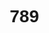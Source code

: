 # 789
<!DOCTYPE html>
<html lang="zh-CN">
<head>
    <meta charset="UTF-8">
    <meta name="viewport" content="width=device-width, initial-scale=1.0">
    <title>哪吒2之魔童闹海 - 拼音配对游戏</title>
    <style>
        * {
            margin: 0;
            padding: 0;
            box-sizing: border-box;
            font-family: 'Microsoft YaHei', sans-serif;
        }
        
        body {
            background: linear-gradient(135deg, #1a0a1e 0%, #3a0a2e 100%);
            min-height: 100vh;
            display: flex;
            justify-content: center;
            align-items: center;
            padding: 20px;
            color: #fff;
        }
        
        .container {
            width: 100%;
            max-width: 900px;
            background: rgba(20, 5, 25, 0.85);
            border-radius: 20px;
            box-shadow: 0 10px 30px rgba(255, 20, 60, 0.3);
            border: 2px solid #ff143c;
            overflow: hidden;
            padding: 20px;
            position: relative;
        }
        
        .header {
            text-align: center;
            padding: 20px;
            margin-bottom: 20px;
            position: relative;
        }
        
        .title {
            font-size: 2.8rem;
            color: #ffde00;
            text-shadow: 0 0 10px rgba(255, 20, 60, 0.8);
            margin-bottom: 10px;
            letter-spacing: 2px;
            font-weight: bold;
            background: linear-gradient(to right, #ffde00, #ff143c);
            -webkit-background-clip: text;
            background-clip: text;
            color: transparent;
        }
        
        .subtitle {
            font-size: 1.2rem;
            color: #ff8a8a;
            margin-bottom: 20px;
        }
        
        .game-container {
            display: flex;
            flex-direction: column;
            gap: 50px;
            padding: 20px;
        }
        
        .row {
            display: flex;
            justify-content: space-around;
            align-items: center;
            position: relative;
        }
        
        .animal {
            width: 120px;
            height: 120px;
            background: rgba(255, 222, 0, 0.1);
            border-radius: 50%;
            display: flex;
            flex-direction: column;
            justify-content: center;
            align-items: center;
            cursor: pointer;
            transition: all 0.3s ease;
            border: 2px solid #ff143c;
            position: relative;
            z-index: 2;
        }
        
        .animal:hover {
            transform: scale(1.1);
            background: rgba(255, 222, 0, 0.2);
            box-shadow: 0 0 15px rgba(255, 20, 60, 0.7);
        }
        
        .animal.selected {
            background: rgba(255, 222, 0, 0.3);
            box-shadow: 0 0 20px rgba(255, 20, 60, 0.9);
        }
        
        .animal img {
            width: 70px;
            height: 70px;
            object-fit: contain;
        }
        
        .animal-name {
            margin-top: 5px;
            font-size: 1rem;
            color: #ffde00;
            font-weight: bold;
        }
        
        .pinyin {
            width: 100px;
            height: 60px;
            background: rgba(255, 222, 0, 0.15);
            border: 2px solid #ff8a00;
            border-radius: 10px;
            display: flex;
            justify-content: center;
            align-items: center;
            font-size: 1.8rem;
            color: #fff;
            cursor: pointer;
            transition: all 0.3s ease;
            position: relative;
            z-index: 2;
        }
        
        .pinyin:hover {
            transform: scale(1.1);
            background: rgba(255, 222, 0, 0.3);
            box-shadow: 0 0 15px rgba(255, 138, 0, 0.7);
        }
        
        .pinyin.selected {
            background: rgba(255, 222, 0, 0.3);
            box-shadow: 0 0 20px rgba(255, 138, 0, 0.9);
        }
        
        .lines {
            position: absolute;
            top: 0;
            left: 0;
            width: 100%;
            height: 100%;
            pointer-events: none;
            z-index: 1;
        }
        
        .line {
            stroke: #ffde00;
            stroke-width: 3;
            stroke-dasharray: 10, 5;
        }
        
        .rules {
            background: rgba(10, 5, 15, 0.7);
            border: 1px solid #ff8a00;
            border-radius: 10px;
            padding: 20px;
            margin: 30px 0;
            color: #ffddaa;
            font-size: 1.1rem;
        }
        
        .rules h3 {
            color: #ffde00;
            text-align: center;
            margin-bottom: 15px;
            font-size: 1.5rem;
        }
        
        .rules ul {
            padding-left: 20px;
        }
        
        .rules li {
            margin-bottom: 10px;
            line-height: 1.5;
        }
        
        .score-container {
            text-align: center;
            font-size: 1.5rem;
            color: #ffde00;
            margin: 20px 0;
            padding: 15px;
            background: rgba(255, 20, 60, 0.2);
            border-radius: 10px;
            border: 1px solid #ff143c;
        }
        
        .nezhua-character {
            position: absolute;
            width: 180px;
            bottom: 20px;
            right: 20px;
            opacity: 0.7;
        }
        
        .fire {
            position: absolute;
            width: 100%;
            height: 20px;
            bottom: 0;
            left: 0;
            background: linear-gradient(to top, rgba(255, 60, 0, 0.6), transparent);
            z-index: 3;
        }
        
        @media (max-width: 768px) {
            .animal {
                width: 80px;
                height: 80px;
            }
            
            .animal img {
                width: 50px;
                height: 50px;
            }
            
            .pinyin {
                width: 70px;
                height: 50px;
                font-size: 1.4rem;
            }
            
            .title {
                font-size: 2rem;
            }
        }
    </style>
</head>
<body>
    <div class="container">
        <div class="header">
            <h1 class="title">哪吒2之魔童闹海</h1>
            <p class="subtitle">拼音配对游戏</p>
        </div>
        
        <div class="rules">
            <h3>Game Rules</h3>
            <ul>
                <li>The first row shows pictures of five animals: dragon, leopard, rat, tiger, ox</li>
                <li>The second row shows the pinyin of these animals: lóng, shǔ, bào, hǔ, niú</li>
                <li>Connect each picture to its corresponding pinyin by clicking on the animal first and then the pinyin</li>
                <li>Total score: 10 points (2 points for each correct match)</li>
                <li>Each wrong match will deduct 2 points</li>
                <li>You have only one chance - no restart allowed!</li>
            </ul>
        </div>
        
        <div class="score-container">
            Score: <span id="score">10</span>/10
        </div>
        
        <div class="game-container">
            <div class="row" id="animals-row">
                <div class="animal" data-animal="dragon">
                    <img src="data:image/svg+xml;utf8,<svg xmlns='http://www.w3.org/2000/svg' viewBox='0 0 100 100'><path d='M30,40 Q40,20 60,20 Q80,20 70,40 Q75,50 80,60 Q70,80 50,85 Q30,80 20,60 Q25,50 30,40 Z' fill='%2300a0ff'/><circle cx='40' cy='40' r='5' fill='white'/><circle cx='60' cy='40' r='5' fill='white'/><path d='M50,55 Q55,60 50,65 Q45,60 50,55 Z' fill='%23ff0000'/></svg>" alt="龙">
                    <div class="animal-name">龙</div>
                </div>
                <div class="animal" data-animal="leopard">
                    <img src="data:image/svg+xml;utf8,<svg xmlns='http://www.w3.org/2000/svg' viewBox='0 0 100 100'><path d='M20,40 Q30,20 70,20 Q80,40 75,60 Q70,80 50,85 Q30,80 25,60 Q20,50 20,40 Z' fill='%23ffaa00'/><circle cx='35' cy='40' r='5' fill='white'/><circle cx='65' cy='40' r='5' fill='white'/><path d='M50,55 Q55,60 50,65 Q45,60 50,55 Z' fill='%23000'/></svg>" alt="豹">
                    <div class="animal-name">豹</div>
                </div>
                <div class="animal" data-animal="rat">
                    <img src="data:image/svg+xml;utf8,<svg xmlns='http://www.w3.org/2000/svg' viewBox='0 0 100 100'><path d='M30,50 Q40,30 60,30 Q70,40 70,60 Q60,80 40,80 Q30,70 30,50 Z' fill='%23707070'/><circle cx='40' cy='45' r='4' fill='white'/><circle cx='60' cy='45' r='4' fill='white'/><path d='M50,60 Q55,65 50,70 Q45,65 50,60 Z' fill='%23ff0000'/><path d='M75,45 Q80,40 85,45 Q80,50 75,45 Z' fill='%23707070'/></svg>" alt="鼠">
                    <div class="animal-name">鼠</div>
                </div>
                <div class="animal" data-animal="tiger">
                    <img src="data:image/svg+xml;utf8,<svg xmlns='http://www.w3.org/2000/svg' viewBox='0 0 100 100'><path d='M20,40 Q30,20 70,20 Q80,40 75,60 Q70,80 50,85 Q30,80 25,60 Q20,50 20,40 Z' fill='%23ffaa00'/><circle cx='35' cy='40' r='5' fill='white'/><circle cx='65' cy='40' r='5' fill='white'/><path d='M50,55 Q55,60 50,65 Q45,60 50,55 Z' fill='%23000'/><path d='M20,30 Q15,25 20,20 Q25,25 20,30 Z' fill='%23ffaa00'/><path d='M80,30 Q85,25 80,20 Q75,25 80,30 Z' fill='%23ffaa00'/></svg>" alt="虎">
                    <div class="animal-name">虎</div>
                </div>
                <div class="animal" data-animal="ox">
                    <img src="data:image/svg+xml;utf8,<svg xmlns='http://www.w3.org/2000/svg' viewBox='0 0 100 100'><path d='M30,50 Q40,30 60,30 Q70,40 70,60 Q60,80 40,80 Q30,70 30,50 Z' fill='%23705030'/><circle cx='40' cy='45' r='4' fill='white'/><circle cx='60' cy='45' r='4' fill='white'/><path d='M50,60 Q55,65 50,70 Q45,65 50,60 Z' fill='%23000'/><path d='M25,40 Q20,35 25,30 Q30,35 25,40 Z' fill='%23705030'/><path d='M75,40 Q80,35 75,30 Q70,35 75,40 Z' fill='%23705030'/></svg>" alt="牛">
                    <div class="animal-name">牛</div>
                </div>
            </div>
            
            <div class="row" id="pinyin-row">
                <div class="pinyin" data-pinyin="shǔ">shǔ</div>
                <div class="pinyin" data-pinyin="hǔ">hǔ</div>
                <div class="pinyin" data-pinyin="lóng">lóng</div>
                <div class="pinyin" data-pinyin="niú">niú</div>
                <div class="pinyin" data-pinyin="bào">bào</div>
            </div>
            
            <svg class="lines" id="lines-svg"></svg>
        </div>
        
        <img class="nezhua-character" src="data:image/svg+xml;utf8,<svg xmlns='http://www.w3.org/2000/svg' viewBox='0 0 200 300'><path d='M100,50 Q120,30 140,50 Q160,70 150,100 Q140,130 120,140 Q100,150 80,140 Q60,130 50,100 Q40,70 60,50 Q80,30 100,50 Z' fill='%23ff0000'/><path d='M100,150 L100,250 Q90,270 110,270 Q130,270 120,250 L120,150 Z' fill='%23ff0000'/><path d='M60,120 Q40,110 40,90 Q50,70 70,80 Q90,90 80,110 Q70,130 60,120 Z' fill='%23fff'/><path d='M140,120 Q160,110 160,90 Q150,70 130,80 Q110,90 120,110 Q130,130 140,120 Z' fill='%23fff'/><path d='M80,180 Q70,200 90,210 Q100,220 110,210 Q130,200 120,180 Z' fill='%23ffcc00'/><path d='M50,60 Q60,40 80,30' stroke='%23ffcc00' stroke-width='5' fill='none'/><path d='M150,60 Q140,40 120,30' stroke='%23ffcc00' stroke-width='5' fill='none'/></svg>" alt="哪吒">
        
        <div class="fire"></div>
    </div>

    <script>
        document.addEventListener('DOMContentLoaded', () => {
            const animalsRow = document.getElementById('animals-row');
            const pinyinRow = document.getElementById('pinyin-row');
            const linesSvg = document.getElementById('lines-svg');
            const scoreDisplay = document.getElementById('score');
            
            let selectedAnimal = null;
            let selectedPinyin = null;
            let score = 10;
            let connections = 0;
            const maxConnections = 5;
            
            // 动物与拼音的对应关系
            const animalToPinyin = {
                'dragon': 'lóng',
                'leopard': 'bào',
                'rat': 'shǔ',
                'tiger': 'hǔ',
                'ox': 'niú'
            };
            
            // 添加动物点击事件
            animalsRow.querySelectorAll('.animal').forEach(animal => {
                animal.addEventListener('click', () => {
                    if (animal.classList.contains('connected')) return;
                    
                    // 清除之前的选择
                    if (selectedAnimal) {
                        selectedAnimal.classList.remove('selected');
                    }
                    
                    // 选择当前动物
                    animal.classList.add('selected');
                    selectedAnimal = animal;
                    
                    // 如果拼音已选择，创建连线
                    if (selectedPinyin) {
                        createConnection();
                    }
                });
            });
            
            // 添加拼音点击事件
            pinyinRow.querySelectorAll('.pinyin').forEach(pinyin => {
                pinyin.addEventListener('click', () => {
                    if (pinyin.classList.contains('connected')) return;
                    
                    // 清除之前的选择
                    if (selectedPinyin) {
                        selectedPinyin.classList.remove('selected');
                    }
                    
                    // 选择当前拼音
                    pinyin.classList.add('selected');
                    selectedPinyin = pinyin;
                    
                    // 如果动物已选择，创建连线
                    if (selectedAnimal) {
                        createConnection();
                    }
                });
            });
            
            // 创建连线
            function createConnection() {
                if (!selectedAnimal || !selectedPinyin) return;
                
                // 获取位置
                const animalRect = selectedAnimal.getBoundingClientRect();
                const pinyinRect = selectedPinyin.getBoundingClientRect();
                const svgRect = linesSvg.getBoundingClientRect();
                
                const x1 = animalRect.left + animalRect.width/2 - svgRect.left;
                const y1 = animalRect.top + animalRect.height - svgRect.top;
                const x2 = pinyinRect.left + pinyinRect.width/2 - svgRect.left;
                const y2 = pinyinRect.top - svgRect.top;
                
                // 创建SVG连线
                const line = document.createElementNS('http://www.w3.org/2000/svg', 'line');
                line.setAttribute('x1', x1);
                line.setAttribute('y1', y1);
                line.setAttribute('x2', x2);
                line.setAttribute('y2', y2);
                line.setAttribute('class', 'line');
                
                // 检查答案是否正确
                const animalType = selectedAnimal.dataset.animal;
                const pinyinValue = selectedPinyin.dataset.pinyin;
                const isCorrect = animalToPinyin[animalType] === pinyinValue;
                
                // 设置线条颜色
                line.setAttribute('stroke', isCorrect ? '#00ff00' : '#ff0000');
                
                linesSvg.appendChild(line);
                
                // 标记已连接
                selectedAnimal.classList.add('connected');
                selectedPinyin.classList.add('connected');
                selectedAnimal.classList.remove('selected');
                selectedPinyin.classList.remove('selected');
                
                // 更新分数
                if (!isCorrect) {
                    score = Math.max(0, score - 2);
                    scoreDisplay.textContent = score;
                }
                
                // 重置选择
                selectedAnimal = null;
                selectedPinyin = null;
                
                // 增加连接计数
                connections++;
                
                // 检查游戏是否结束
                if (connections === maxConnections) {
                    setTimeout(() => {
                        let message;
                        if (score === 10) {
                            message = "恭喜！满分！哪吒为你骄傲！";
                        } else if (score >= 6) {
                            message = `干得好！得分：${score}/10`;
                        } else {
                            message = `加油！得分：${score}/10，下次会更好！`;
                        }
                        
                        alert(`游戏结束！\n${message}`);
                    }, 500);
                }
            }
        });
    </script>
</body>
</html>
